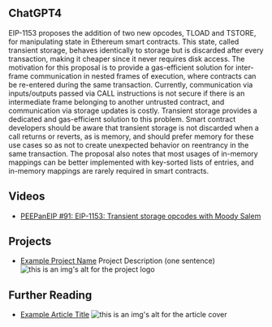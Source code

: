## ChatGPT4

EIP-1153 proposes the addition of two new opcodes, TLOAD and TSTORE, for manipulating state in Ethereum smart contracts. This state, called transient storage, behaves identically to storage but is discarded after every transaction, making it cheaper since it never requires disk access. The motivation for this proposal is to provide a gas-efficient solution for inter-frame communication in nested frames of execution, where contracts can be re-entered during the same transaction. Currently, communication via inputs/outputs passed via CALL instructions is not secure if there is an intermediate frame belonging to another untrusted contract, and communication via storage updates is costly. Transient storage provides a dedicated and gas-efficient solution to this problem. Smart contract developers should be aware that transient storage is not discarded when a call returns or reverts, as is memory, and should prefer memory for these use cases so as not to create unexpected behavior on reentrancy in the same transaction. The proposal also notes that most usages of in-memory mappings can be better implemented with key-sorted lists of entries, and in-memory mappings are rarely required in smart contracts.

## Videos

- [PEEPanEIP #91: EIP-1153: Transient storage opcodes with Moody Salem](https://www.youtube.com/watch?v=9YMEYTzzKtI&list=PL4cwHXAawZxqu0PKKyMzG_3BJV_xZTi1F&index=23)

## Projects

- [Example Project Name](https://xxxx.xxx/xxxxx) Project Description (one sentence) ![this is an img's alt for the project logo](https://xxxx.xxx/project-logo.xxx)

## Further Reading

- [Example Article Title](https://xxxx.xxx/xxxxx) ![this is an img's alt for the article cover](https://xxxx.xxx/article-cover.xxx)
